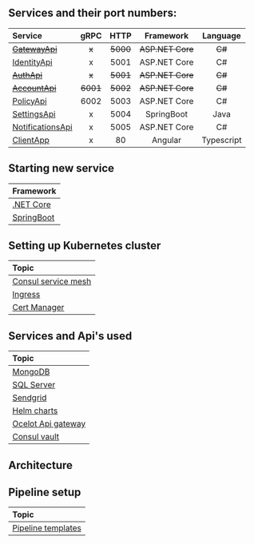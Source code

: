 ## Services and their port numbers:

| Service          |   gRPC   |   HTTP   |       Framework       | Language |
| :--------------- | :------: | :------: | :--------------: | :------: |
| ~~[GatewayApi](https://github.com/itsbibeksaini/GatewayApi)~~       |    ~~x~~     |   ~~5000~~   |   ~~ASP.NET Core~~   |    ~~C#~~    |
| [IdentityApi](https://github.com/itsbibeksaini/IdentityApi)      |    x     |   5001   |   ASP.NET Core   |    C#    |
| ~~[AuthApi](https://github.com/itsbibeksaini/AuthApi)~~      |  ~~x~~   | ~~5001~~ | ~~ASP.NET Core~~ |  ~~C#~~  |
| ~~[AccountApi](https://github.com/itsbibeksaini/AccountApi)~~   | ~~6001~~ | ~~5002~~ | ~~ASP.NET Core~~ |  ~~C#~~  |
| [PolicyApi](https://github.com/itsbibeksaini/PolicyApi)        |   6002   |   5003   |   ASP.NET Core   |    C#    |
| [SettingsApi](https://github.com/itsbibeksaini/SettingsApi)      |    x     |   5004   |    SpringBoot    |   Java   |
| [NotificationsApi](https://github.com/itsbibeksaini/NotificationApi) |    x     |   5005   |   ASP.NET Core   |    C#    |
| [ClientApp](https://github.com/itsbibeksaini/ClientApp) | x | 80 | Angular | Typescript |

## Starting new service

| Framework                                                                    |
| :---------------------------------------------------------------------------- |
| [.NET Core](https://github.com/itsbibeksaini/docs/blob/main/DotNet)     |
| [SpringBoot](https://github.com/itsbibeksaini/docs/blob/main/SpringBoot) |

## Setting up Kubernetes cluster

| Topic                  |
| :--------------------- |
| [Consul service mesh](https://github.com/itsbibeksaini/docs/tree/main/Consul)             |
| [Ingress](https://github.com/itsbibeksaini/docs/tree/main/k8s%20Ingress) |
| [Cert Manager](https://github.com/itsbibeksaini/docs/tree/main/Cert%20Manager)       |

## Services and Api's used

| Topic                  |
| :--------------------- |
| [MongoDB](https://github.com/itsbibeksaini/docs/tree/main/MongoDB)            |
| [SQL Server](https://github.com/TMExperimentals/docs/tree/main/SQL%20Server)         |
| [Sendgrid]()           |
| [Helm charts]()        |
| [Ocelot Api gateway](https://github.com/itsbibeksaini/docs/tree/main/Ocelot) |
| [Consul vault]() |

## Architecture

## Pipeline setup
| Topic |
| :---- |
| [Pipeline templates](https://github.com/itsbibeksaini/pipeline-templates/blob/main/README.md) |
